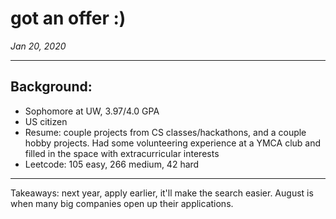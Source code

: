 # got an offer :)
*Jan 20, 2020*

---
## Background: 
- Sophomore at UW, 3.97/4.0 GPA
- US citizen
- Resume: couple projects from CS classes/hackathons, and a couple hobby projects. Had some volunteering experience at a YMCA club and filled in the space with extracurricular interests
- Leetcode: 105 easy, 266 medium, 42 hard
--- 
Takeaways: next year, apply earlier, it'll make the search easier. August is when many big companies open up their applications.
